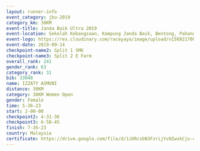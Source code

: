 ```yaml
---
layout: runner-info 
event_category: jbu-2019 
category_km: 30KM 
event-title: Janda Baik Ultra 2019
event-location: Sekolah Kebangsaan, Kampung Janda Baik, Bentong, Pahang, Malaysia 
event-logo: https://res.cloudinary.com/raceyaya/image/upload/v1569217009/logo/janda-baik_vch1pc.jpg 
event-date: 2019-09-14 
checkpoint-name2: Split 1 SMK 
checkpoint-name3: Split 2 E Farm 
overall_rank: 241
gender_rank: 63
category_rank: 31
bib: 33048
name: IZZATY ASMUNI
distance: 30KM
category: 30KM Women Open
gender: Female
time: 5-36-23
start: 2-00-00
checkpoint2: 4-31-36
checkpoint3: 6-58-45
finish: 7-36-23
country: Malaysia
certificate: https://drive.google.com/file/d/1iKRcsbN3FzrijYv0ZwxkCjx-c6fBD0KS/view?usp=sharing
---
```

